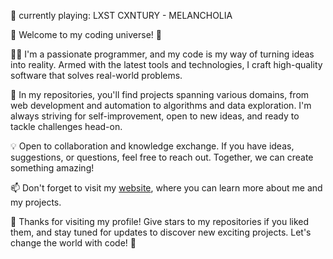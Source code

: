 🎵 currently playing: LXST CXNTURY - MELANCHOLIA

🚀 Welcome to my coding universe! 🌌

👨‍💻 I'm a passionate programmer, and my code is my way of turning ideas into reality. Armed with the latest tools and technologies, I craft high-quality software that solves real-world problems.

🔭 In my repositories, you'll find projects spanning various domains, from web development and automation to algorithms and data exploration. I'm always striving for self-improvement, open to new ideas, and ready to tackle challenges head-on.

💡 Open to collaboration and knowledge exchange. If you have ideas, suggestions, or questions, feel free to reach out. Together, we can create something amazing!

📫 Don't forget to visit my [website](https://advvproject.com), where you can learn more about me and my projects.

🌟 Thanks for visiting my profile! Give stars to my repositories if you liked them, and stay tuned for updates to discover new exciting projects. Let's change the world with code! 💫
